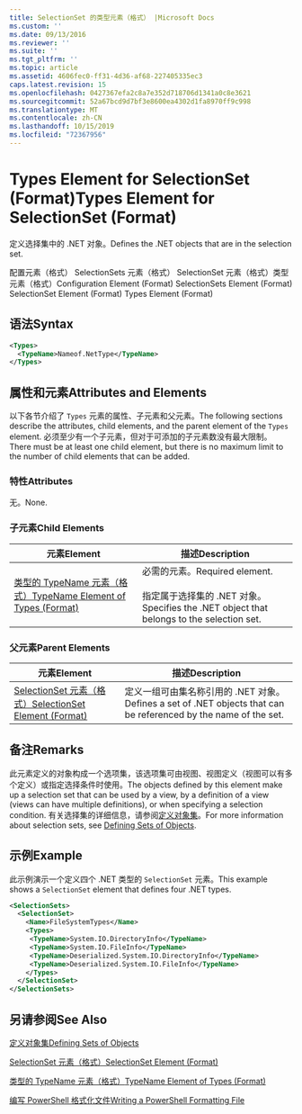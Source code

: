 ```yaml
---
title: SelectionSet 的类型元素（格式） |Microsoft Docs
ms.custom: ''
ms.date: 09/13/2016
ms.reviewer: ''
ms.suite: ''
ms.tgt_pltfrm: ''
ms.topic: article
ms.assetid: 4606fec0-ff31-4d36-af68-227405335ec3
caps.latest.revision: 15
ms.openlocfilehash: 0427367efa2c8a7e352d718706d1341a0c8e3621
ms.sourcegitcommit: 52a67bcd9d7bf3e8600ea4302d1fa8970ff9c998
ms.translationtype: MT
ms.contentlocale: zh-CN
ms.lasthandoff: 10/15/2019
ms.locfileid: "72367956"
---
```

# <a name="types-element-for-selectionset-format"></a><span data-ttu-id="16ea2-102">Types Element for SelectionSet (Format)</span><span class="sxs-lookup"><span data-stu-id="16ea2-102">Types Element for SelectionSet (Format)</span></span>

<span data-ttu-id="16ea2-103">定义选择集中的 .NET 对象。</span><span class="sxs-lookup"><span data-stu-id="16ea2-103">Defines the .NET objects that are in the selection set.</span></span>

<span data-ttu-id="16ea2-104">配置元素（格式） SelectionSets 元素（格式） SelectionSet 元素（格式）类型元素（格式）</span><span class="sxs-lookup"><span data-stu-id="16ea2-104">Configuration Element (Format) SelectionSets Element (Format) SelectionSet Element (Format) Types Element (Format)</span></span>

## <a name="syntax"></a><span data-ttu-id="16ea2-105">语法</span><span class="sxs-lookup"><span data-stu-id="16ea2-105">Syntax</span></span>

```xml
<Types>
  <TypeName>Nameof.NetType</TypeName>
</Types>

```

## <a name="attributes-and-elements"></a><span data-ttu-id="16ea2-106">属性和元素</span><span class="sxs-lookup"><span data-stu-id="16ea2-106">Attributes and Elements</span></span>

<span data-ttu-id="16ea2-107">以下各节介绍了 `Types` 元素的属性、子元素和父元素。</span><span class="sxs-lookup"><span data-stu-id="16ea2-107">The following sections describe the attributes, child elements, and the parent element of the `Types` element.</span></span> <span data-ttu-id="16ea2-108">必须至少有一个子元素，但对于可添加的子元素数没有最大限制。</span><span class="sxs-lookup"><span data-stu-id="16ea2-108">There must be at least one child element, but there is no maximum limit to the number of child elements that can be added.</span></span>

### <a name="attributes"></a><span data-ttu-id="16ea2-109">特性</span><span class="sxs-lookup"><span data-stu-id="16ea2-109">Attributes</span></span>

<span data-ttu-id="16ea2-110">无。</span><span class="sxs-lookup"><span data-stu-id="16ea2-110">None.</span></span>

### <a name="child-elements"></a><span data-ttu-id="16ea2-111">子元素</span><span class="sxs-lookup"><span data-stu-id="16ea2-111">Child Elements</span></span>

|<span data-ttu-id="16ea2-112">元素</span><span class="sxs-lookup"><span data-stu-id="16ea2-112">Element</span></span>|<span data-ttu-id="16ea2-113">描述</span><span class="sxs-lookup"><span data-stu-id="16ea2-113">Description</span></span>|
|-------------|-----------------|
|[<span data-ttu-id="16ea2-114">类型的 TypeName 元素（格式）</span><span class="sxs-lookup"><span data-stu-id="16ea2-114">TypeName Element of Types (Format)</span></span>](./typename-element-for-types-format.md)|<span data-ttu-id="16ea2-115">必需的元素。</span><span class="sxs-lookup"><span data-stu-id="16ea2-115">Required element.</span></span><br /><br /> <span data-ttu-id="16ea2-116">指定属于选择集的 .NET 对象。</span><span class="sxs-lookup"><span data-stu-id="16ea2-116">Specifies the .NET object that belongs to the selection set.</span></span>|

### <a name="parent-elements"></a><span data-ttu-id="16ea2-117">父元素</span><span class="sxs-lookup"><span data-stu-id="16ea2-117">Parent Elements</span></span>

|<span data-ttu-id="16ea2-118">元素</span><span class="sxs-lookup"><span data-stu-id="16ea2-118">Element</span></span>|<span data-ttu-id="16ea2-119">描述</span><span class="sxs-lookup"><span data-stu-id="16ea2-119">Description</span></span>|
|-------------|-----------------|
|[<span data-ttu-id="16ea2-120">SelectionSet 元素（格式）</span><span class="sxs-lookup"><span data-stu-id="16ea2-120">SelectionSet Element (Format)</span></span>](./selectionset-element-format.md)|<span data-ttu-id="16ea2-121">定义一组可由集名称引用的 .NET 对象。</span><span class="sxs-lookup"><span data-stu-id="16ea2-121">Defines a set of .NET objects that can be referenced by the name of the set.</span></span>|

## <a name="remarks"></a><span data-ttu-id="16ea2-122">备注</span><span class="sxs-lookup"><span data-stu-id="16ea2-122">Remarks</span></span>

<span data-ttu-id="16ea2-123">此元素定义的对象构成一个选项集，该选项集可由视图、视图定义（视图可以有多个定义）或指定选择条件时使用。</span><span class="sxs-lookup"><span data-stu-id="16ea2-123">The objects defined by this element make up a selection set that can be used by a view, by a definition of a view (views can have multiple definitions), or when specifying a selection condition.</span></span>  <span data-ttu-id="16ea2-124">有关选择集的详细信息，请参阅[定义对象集](./defining-selection-sets.md)。</span><span class="sxs-lookup"><span data-stu-id="16ea2-124">For more information about selection sets, see [Defining Sets of Objects](./defining-selection-sets.md).</span></span>

## <a name="example"></a><span data-ttu-id="16ea2-125">示例</span><span class="sxs-lookup"><span data-stu-id="16ea2-125">Example</span></span>

<span data-ttu-id="16ea2-126">此示例演示一个定义四个 .NET 类型的 `SelectionSet` 元素。</span><span class="sxs-lookup"><span data-stu-id="16ea2-126">This example shows a `SelectionSet` element that defines four .NET types.</span></span>

```xml
<SelectionSets>
  <SelectionSet>
    <Name>FileSystemTypes</Name>
    <Types>
     <TypeName>System.IO.DirectoryInfo</TypeName>
     <TypeName>System.IO.FileInfo</TypeName>
     <TypeName>Deserialized.System.IO.DirectoryInfo</TypeName>
     <TypeName>Deserialized.System.IO.FileInfo</TypeName>
    </Types>
  </SelectionSet>
</SelectionSets>
```

## <a name="see-also"></a><span data-ttu-id="16ea2-127">另请参阅</span><span class="sxs-lookup"><span data-stu-id="16ea2-127">See Also</span></span>

[<span data-ttu-id="16ea2-128">定义对象集</span><span class="sxs-lookup"><span data-stu-id="16ea2-128">Defining Sets of Objects</span></span>](./defining-selection-sets.md)

[<span data-ttu-id="16ea2-129">SelectionSet 元素（格式）</span><span class="sxs-lookup"><span data-stu-id="16ea2-129">SelectionSet Element (Format)</span></span>](./selectionset-element-format.md)

[<span data-ttu-id="16ea2-130">类型的 TypeName 元素（格式）</span><span class="sxs-lookup"><span data-stu-id="16ea2-130">TypeName Element of Types (Format)</span></span>](./typename-element-for-types-format.md)

[<span data-ttu-id="16ea2-131">编写 PowerShell 格式化文件</span><span class="sxs-lookup"><span data-stu-id="16ea2-131">Writing a PowerShell Formatting File</span></span>](./writing-a-powershell-formatting-file.md)
